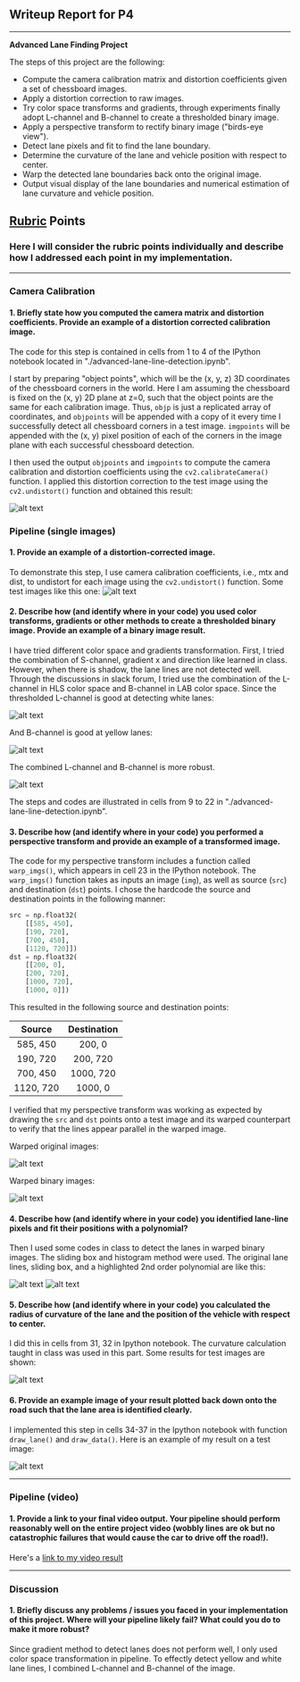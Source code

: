 ## Writeup Report for P4

---

**Advanced Lane Finding Project**

The steps of this project are the following:

* Compute the camera calibration matrix and distortion coefficients given a set of chessboard images.
* Apply a distortion correction to raw images.
* Try color space transforms and gradients, through experiments finally adopt L-channel and B-channel to create a thresholded binary image.
* Apply a perspective transform to rectify binary image ("birds-eye view").
* Detect lane pixels and fit to find the lane boundary.
* Determine the curvature of the lane and vehicle position with respect to center.
* Warp the detected lane boundaries back onto the original image.
* Output visual display of the lane boundaries and numerical estimation of lane curvature and vehicle position.

[//]: # (Image References)

[image1]: ./example_images/undistorted.png "Undistorted"
[image11]: ./example_images/undistorted2.png "Undistorted"
[image2]: ./example_images/L-channel.png "L-channel Transformed"
[image21]: ./example_images/B-channel.png "B-channel Transformed"
[image3]: ./example_images/combined-binary.png "Binary Example"
[image4]: ./example_images/warped_original.png "Warp Example"
[image41]: ./example_images/warped_binary.png "Warp Example"
[image5]: ./example_images/detected_lanes.png "Fit Visual"
[image6]: ./example_images/highlighted_lanes.png "Visual"
[image7]: ./example_images/cur_pos.png "Curvature and Vehicle Position"
[image8]: ./example_images/output.png "Output"
[video1]: ./project_video_output.mp4 "Video"

## [Rubric](https://review.udacity.com/#!/rubrics/571/view) Points

### Here I will consider the rubric points individually and describe how I addressed each point in my implementation.  

---

### Camera Calibration

#### 1. Briefly state how you computed the camera matrix and distortion coefficients. Provide an example of a distortion corrected calibration image.

The code for this step is contained in cells from 1 to 4 of the IPython notebook located in "./advanced-lane-line-detection.ipynb".   

I start by preparing "object points", which will be the (x, y, z) 3D coordinates of the chessboard corners in the world. Here I am assuming the chessboard is fixed on the (x, y) 2D plane at z=0, such that the object points are the same for each calibration image.  Thus, `objp` is just a replicated array of coordinates, and `objpoints` will be appended with a copy of it every time I successfully detect all chessboard corners in a test image.  `imgpoints` will be appended with the (x, y) pixel position of each of the corners in the image plane with each successful chessboard detection.  

I then used the output `objpoints` and `imgpoints` to compute the camera calibration and distortion coefficients using the `cv2.calibrateCamera()` function.  I applied this distortion correction to the test image using the `cv2.undistort()` function and obtained this result: 

![alt text][image1]


### Pipeline (single images)

#### 1. Provide an example of a distortion-corrected image.

To demonstrate this step, I use camera calibration coefficients, i.e., mtx and dist, to undistort for each image using the `cv2.undistort()` function. Some test images like this one:
![alt text][image11]

#### 2. Describe how (and identify where in your code) you used color transforms, gradients or other methods to create a thresholded binary image.  Provide an example of a binary image result.
I have tried different color space and gradients transformation. First, I tried the combination of S-channel, gradient x and direction like learned in class. However, when there is shadow, the lane lines are not detected well. Through the discussions in slack forum, I tried use the combination of the L-channel in HLS color space and B-channel in LAB color space. Since the thresholded L-channel is good at detecting white lanes:

![alt text][image2]

And B-channel is good at yellow lanes:

![alt text][image21]

The combined L-channel and B-channel is more robust. 

![alt text][image3]

The steps and codes are illustrated in cells from 9 to 22 in "./advanced-lane-line-detection.ipynb". 


#### 3. Describe how (and identify where in your code) you performed a perspective transform and provide an example of a transformed image.

The code for my perspective transform includes a function called `warp_imgs()`, which appears in cell 23 in the IPython notebook.  The `warp_imgs()` function takes as inputs an image (`img`), as well as source (`src`) and destination (`dst`) points.  I chose the hardcode the source and destination points in the following manner:

```python
src = np.float32(
    [[585, 450],
    [190, 720],
    [700, 450],
    [1120, 720]])
dst = np.float32(
    [[200, 0],
    [200, 720],
    [1000, 720],
    [1000, 0]])
```

This resulted in the following source and destination points:

| Source        | Destination   | 
|:-------------:|:-------------:| 
| 585, 450      | 200, 0        | 
| 190, 720      | 200, 720      |
| 700, 450      | 1000, 720     |
| 1120, 720     | 1000, 0       |

I verified that my perspective transform was working as expected by drawing the `src` and `dst` points onto a test image and its warped counterpart to verify that the lines appear parallel in the warped image.

Warped original images:

![alt text][image4]

Warped binary images:

![alt text][image41]

#### 4. Describe how (and identify where in your code) you identified lane-line pixels and fit their positions with a polynomial?

Then I used some codes in class to detect the lanes in warped binary images. The sliding box and histogram method were used.  The original lane lines, sliding box, and a highlighted 2nd order polynomial are like this:

![alt text][image5]
![alt text][image6]

#### 5. Describe how (and identify where in your code) you calculated the radius of curvature of the lane and the position of the vehicle with respect to center.

I did this in cells from 31, 32 in Ipython notebook. The curvature calculation taught in class was used in this part. Some results for test images are shown:

![alt text][image7]

#### 6. Provide an example image of your result plotted back down onto the road such that the lane area is identified clearly.

I implemented this step in cells 34-37 in the Ipython notebook with function `draw_lane()` and `draw_data()`.  Here is an example of my result on a test image:

![alt text][image8]

---

### Pipeline (video)

#### 1. Provide a link to your final video output.  Your pipeline should perform reasonably well on the entire project video (wobbly lines are ok but no catastrophic failures that would cause the car to drive off the road!).

Here's a [link to my video result](./project_video_output.mp4)

---

### Discussion

#### 1. Briefly discuss any problems / issues you faced in your implementation of this project.  Where will your pipeline likely fail?  What could you do to make it more robust?

Since gradient method to detect lanes does not perform well, I only used color space transformation in pipeline. To effectly detect yellow and white lane lines, I combined L-channel and B-channel of the image. 
